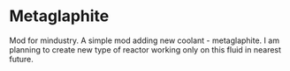 # Metaglaphite
Mod for mindustry.
A simple mod adding new coolant - metaglaphite. I am planning to create new type of reactor working only on this fluid in nearest future.
